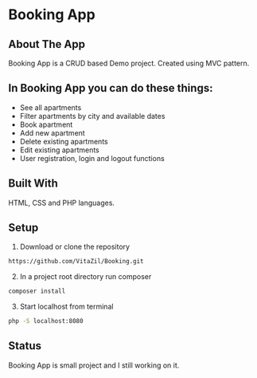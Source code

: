 ﻿# Booking App

## About The App
Booking App is a CRUD based Demo project. Created using MVC pattern.


## In Booking App you can do these things:

- See all apartments
- Filter apartments by city and available dates
- Book apartment
- Add new apartment
- Delete existing apartments
- Edit existing apartments
- User registration, login and logout functions


## Built With

HTML, CSS and PHP languages.


## Setup

1. Download or clone the repository
```sh
https://github.com/VitaZil/Booking.git
```

2. In a project root directory run composer
```sh
composer install
```

3. Start localhost from terminal 
```sh
php -S localhost:8080
```

## Status
Booking App is small project and I still working on it.
